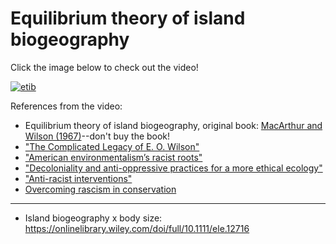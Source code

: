 # Equilibrium theory of island biogeography

Click the image below to check out the video!

[![etib](https://img.youtube.com/vi/4ZmAaecTpPk/0.jpg)](https://www.youtube.com/watch?v=4ZmAaecTpPk)

References from the video:

- Equilibrium theory of island biogeography, original book: [MacArthur and Wilson (1967)](https://press.princeton.edu/books/paperback/9780691088365/the-theory-of-island-biogeography)--don't buy the book!
- ["The Complicated Legacy of E. O. Wilson"](https://www.scientificamerican.com/article/the-complicated-legacy-of-e-o-wilson/)
- ["American environmentalism’s racist roots"](https://theconversation.com/american-environmentalisms-racist-roots-have-shaped-global-thinking-about-conservation-143783)
- ["Decoloniality and anti-oppressive practices for a more ethical ecology"](https://github.com/eco-evo-thr-2022/resources/blob/main/trisos_2021.pdf)
- ["Anti-racist interventions"](https://github.com/eco-evo-thr-2022/resources/blob/main/cronin_2021.pdf)
- [Overcoming rascism in conservation](https://github.com/eco-evo-thr-2022/resources/blob/main/rudd_2021.pdf)


****

- Island biogeography x body size: https://onlinelibrary.wiley.com/doi/full/10.1111/ele.12716
